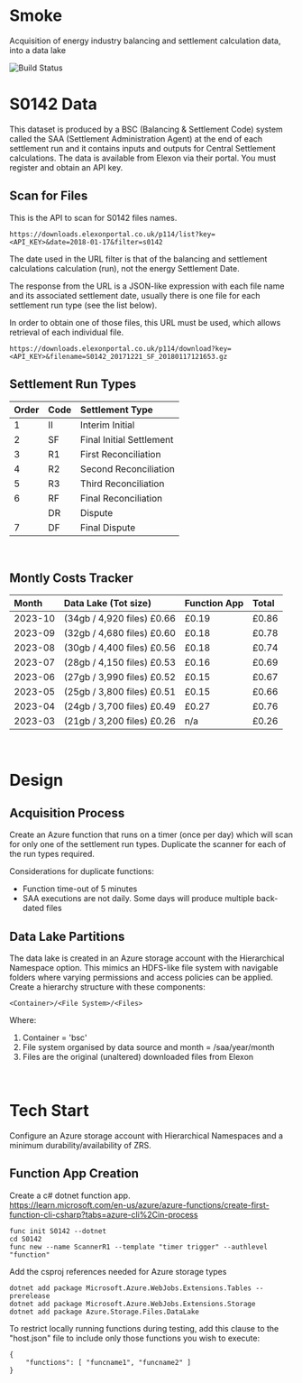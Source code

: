 # Smoke
Acquisition of energy industry balancing and settlement calculation data, into a data lake

![Build Status](https://github.com/avroberts-azure/smoke/actions/workflows/build-deploy.yml/badge.svg)

# S0142 Data
This dataset is produced by a BSC (Balancing & Settlement Code) system called the SAA (Settlement Administration Agent) at the end of each settlement run and it contains inputs and outputs for Central Settlement calculations.  The data is available from Elexon via their portal.  You must register and obtain an API key.

## Scan for Files
This is the API to scan for S0142 files names.  
```
https://downloads.elexonportal.co.uk/p114/list?key=<API_KEY>&date=2018-01-17&filter=s0142
```
The date used in the URL filter is that of the balancing and settlement calculations calculation (run), not the energy Settlement Date.  

The response from the URL is a JSON-like expression with each file name and its associated settlement date, usually there is one file for each settlement run type (see the list below).  

In order to obtain one of those files, this URL must be used, which allows retrieval of each individual file.  
```
https://downloads.elexonportal.co.uk/p114/download?key=<API_KEY>&filename=S0142_20171221_SF_20180117121653.gz
```

## Settlement Run Types

| Order | Code | Settlement Type |
|:-------------|:--------------|:-------|
| 1 | II | Interim Initial |
| 2 | SF | Final Initial Settlement |
| 3 | R1 | First Reconciliation |
| 4 | R2 | Second Reconciliation |
| 5 | R3 | Third Reconciliation |
| 6 | RF | Final Reconciliation |
|   | DR | Dispute |
| 7 | DF | Final Dispute |

<br>

## Montly Costs Tracker

| Month | Data Lake (Tot size) | Function App | Total |
|:-------------|:--------------|:-------|:------------|
| 2023-10 | (34gb / 4,920 files) £0.66 | £0.19 | £0.86 |
| 2023-09 | (32gb / 4,680 files) £0.60 | £0.18 | £0.78 |
| 2023-08 | (30gb / 4,400 files) £0.56 | £0.18 | £0.74 |
| 2023-07 | (28gb / 4,150 files) £0.53 | £0.16 | £0.69 |
| 2023-06 | (27gb / 3,990 files) £0.52 | £0.15 | £0.67 |
| 2023-05 | (25gb / 3,800 files) £0.51 | £0.15 | £0.66 |
| 2023-04 | (24gb / 3,700 files) £0.49 | £0.27 | £0.76 |
| 2023-03 | (21gb / 3,200 files) £0.26 | n/a  | £0.26 |

<br>

# Design
## Acquisition Process
Create an Azure function that runs on a timer (once per day) which will scan for only one of the settlement run types.  Duplicate the scanner for each of the run types required.  

Considerations for duplicate functions:  
- Function time-out of 5 minutes
- SAA executions are not daily.  Some days will produce multiple back-dated files

## Data Lake Partitions
The data lake is created in an Azure storage account with the Hierarchical Namespace option.  This mimics an HDFS-like file system with navigable folders where varying permissions and access policies can be applied.  
Create a hierarchy structure with these components:  
```
<Container>/<File System>/<Files>
```
Where:
1. Container = 'bsc'
2. File system organised by data source and month = /saa/year/month
3. Files are the original (unaltered) downloaded files from Elexon

<br>

# Tech Start
Configure an Azure storage account with Hierarchical Namespaces and a minimum durability/availability of ZRS. 

## Function App Creation
Create a c# dotnet function app.  
https://learn.microsoft.com/en-us/azure/azure-functions/create-first-function-cli-csharp?tabs=azure-cli%2Cin-process

```
func init S0142 --dotnet
cd S0142
func new --name ScannerR1 --template "timer trigger" --authlevel "function"
```

Add the csproj references needed for Azure storage types  
```
dotnet add package Microsoft.Azure.WebJobs.Extensions.Tables --prerelease  
dotnet add package Microsoft.Azure.WebJobs.Extensions.Storage
dotnet add package Azure.Storage.Files.DataLake
```

To restrict locally running functions during testing, add this clause to the "host.json" file to include only those functions you wish to execute:  
```
{
    "functions": [ "funcname1", "funcname2" ]
}
```
